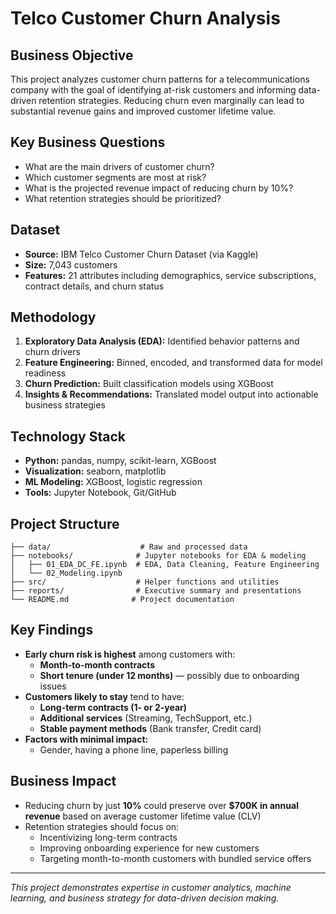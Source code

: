 # Telco Customer Churn Analysis

## Business Objective
This project analyzes customer churn patterns for a telecommunications company with the goal of identifying at-risk customers and informing data-driven retention strategies. Reducing churn even marginally can lead to substantial revenue gains and improved customer lifetime value.

## Key Business Questions
- What are the main drivers of customer churn?
- Which customer segments are most at risk?
- What is the projected revenue impact of reducing churn by 10%?
- What retention strategies should be prioritized?

## Dataset
- **Source:** IBM Telco Customer Churn Dataset (via Kaggle)
- **Size:** 7,043 customers
- **Features:** 21 attributes including demographics, service subscriptions, contract details, and churn status

## Methodology
1. **Exploratory Data Analysis (EDA):** Identified behavior patterns and churn drivers
2. **Feature Engineering:** Binned, encoded, and transformed data for model readiness
3. **Churn Prediction:** Built classification models using XGBoost
4. **Insights & Recommendations:** Translated model output into actionable business strategies

## Technology Stack
- **Python:** pandas, numpy, scikit-learn, XGBoost
- **Visualization:** seaborn, matplotlib
- **ML Modeling:** XGBoost, logistic regression
- **Tools:** Jupyter Notebook, Git/GitHub

## Project Structure
```
├── data/                    # Raw and processed data
├── notebooks/              # Jupyter notebooks for EDA & modeling
│   ├── 01_EDA_DC_FE.ipynb  # EDA, Data Cleaning, Feature Engineering
│   └── 02_Modeling.ipynb
├── src/                    # Helper functions and utilities
├── reports/                # Executive summary and presentations
└── README.md              # Project documentation
```

## Key Findings
- **Early churn risk is highest** among customers with:
  - **Month-to-month contracts**
  - **Short tenure (under 12 months)** — possibly due to onboarding issues
- **Customers likely to stay** tend to have:
  - **Long-term contracts (1- or 2-year)**
  - **Additional services** (Streaming, TechSupport, etc.)
  - **Stable payment methods** (Bank transfer, Credit card)
- **Factors with minimal impact:**
  - Gender, having a phone line, paperless billing

## Business Impact
- Reducing churn by just **10%** could preserve over **$700K in annual revenue** based on average customer lifetime value (CLV)
- Retention strategies should focus on:
  - Incentivizing long-term contracts
  - Improving onboarding experience for new customers
  - Targeting month-to-month customers with bundled service offers

---
*This project demonstrates expertise in customer analytics, machine learning, and business strategy for data-driven decision making.*
